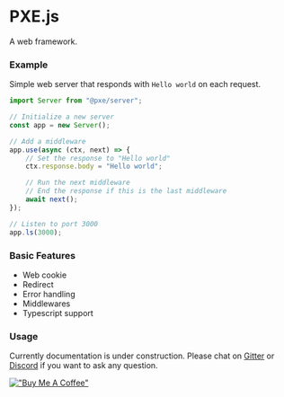 # PXE.js
A web framework.

### Example
Simple web server that responds with `Hello world` on each request.

```ts
import Server from "@pxe/server";

// Initialize a new server
const app = new Server();

// Add a middleware
app.use(async (ctx, next) => {
    // Set the response to "Hello world"
    ctx.response.body = "Hello world";

    // Run the next middleware
    // End the response if this is the last middleware
    await next();
});

// Listen to port 3000
app.ls(3000);
```

### Basic Features
- Web cookie
- Redirect
- Error handling
- Middlewares
- Typescript support

### Usage
Currently documentation is under construction.
Please chat on [Gitter](https://gitter.im/pxe-js/community?utm_source=share-link&utm_medium=link&utm_campaign=share-link) or [Discord](https://discord.gg/BAB6wZhBFc) if you want to ask any question.

[!["Buy Me A Coffee"](https://www.buymeacoffee.com/assets/img/custom_images/orange_img.png)](https://www.buymeacoffee.com/gbraad)
